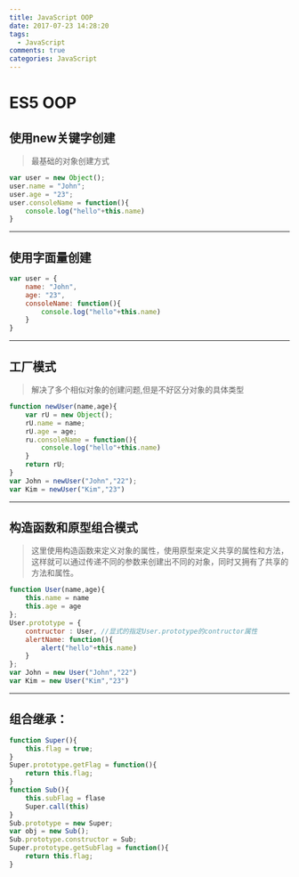 ```yaml
---
title: JavaScript OOP
date: 2017-07-23 14:28:20
tags:
  - JavaScript
comments: true
categories: JavaScript
---
```

# ES5 OOP

## 使用new关键字创建

>最基础的对象创建方式

```javascript
var user = new Object();
user.name = "John";
user.age = "23";
user.consoleName = function(){
    console.log("hello"+this.name)
}
```

***

<!--more-->

## 使用字面量创建

```javascript
var user = {
    name: "John",
    age: "23",
    consoleName: function(){
        console.log("hello"+this.name)
    }
}
```

***

## 工厂模式

>解决了多个相似对象的创建问题,但是不好区分对象的具体类型

```javascript
function newUser(name,age){
    var rU = new Object();
    rU.name = name;
    rU.age = age;
    ru.consoleName = function(){
        console.log("hello"+this.name)
    }
    return rU;
}
var John = newUser("John","22");
var Kim = newUser("Kim","23")
```

***

## 构造函数和原型组合模式

>这里使用构造函数来定义对象的属性，使用原型来定义共享的属性和方法，这样就可以通过传递不同的参数来创建出不同的对象，同时又拥有了共享的方法和属性。

```javascript
function User(name,age){
    this.name = name
    this.age = age
};
User.prototype = {
    contructor : User, //显式的指定User.prototype的contructor属性
    alertName: function(){
        alert("hello"+this.name)
    }
};
var John = new User("John","22")
var Kim = new User("Kim","23")
```

***

## 组合继承：

```js
function Super(){
    this.flag = true;
}
Super.prototype.getFlag = function(){
    return this.flag;
}
function Sub(){
    this.subFlag = flase
    Super.call(this)
}
Sub.prototype = new Super;
var obj = new Sub();
Sub.prototype.constructor = Sub;
Super.prototype.getSubFlag = function(){
    return this.flag;
}
```
